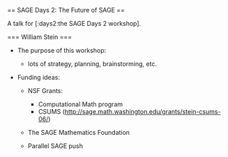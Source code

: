 == SAGE Days 2: The Future of SAGE ==

A talk for [:days2:the SAGE Days 2 workshop].

=== William Stein ===

 * The purpose of this workshop:
     - lots of strategy, planning, brainstorming, etc.

 * Funding ideas:
     - NSF Grants:
          - Computational Math program
          - CSUMS (http://sage.math.washington.edu/grants/stein-csums-06/)

     - The SAGE Mathematics Foundation

     - Parallel SAGE push
           

